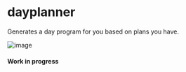# dayplanner
Generates a day program for you based on plans you have.

![image](https://user-images.githubusercontent.com/34627272/221028070-868f2449-ee48-47c9-b99a-58281a583017.png)

#### Work in progress
